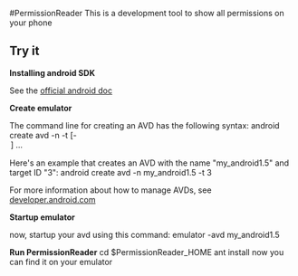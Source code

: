 #PermissionReader
This is a development tool to show all permissions on your phone

## Try it

__Installing android SDK__

See the [official android doc](http://developer.android.com/sdk/installing.html)


__Create emulator__

The command line for creating an AVD has the following syntax:
	android create avd -n <name> -t <targetID> [-<option> <value>] ...

Here's an example that creates an AVD with the name "my_android1.5" and target ID "3":
	android create avd -n my_android1.5 -t 3 

For more information about how to manage AVDs, see [developer.android.com](http://developer.android.com/guide/developing/tools/avd.html)


__Startup emulator__

now, startup your avd using this command:
	emulator -avd my_android1.5


__Run PermissionReader__
	cd $PermissionReader_HOME
	ant install
now you can find it on your emulator
